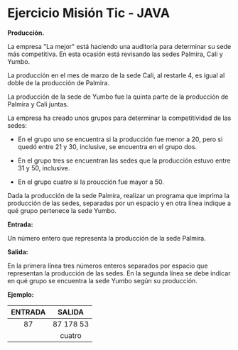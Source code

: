 # Ejercicio Misión Tic - JAVA

**Producción.**

La empresa "La mejor" está haciendo una auditoría para determinar su sede más competitiva. En esta ocasión está revisando las sedes Palmira, Cali y Yumbo.

La producción en el mes de marzo de la sede Cali, al restarle 4, es igual al doble de la producción de Palmira.

La producción de la sede de Yumbo fue la quinta parte de la producción de Palmira y Cali juntas.

La empresa ha creado unos grupos para determinar la competitividad de las sedes:

- En el grupo uno se encuentra si la producción fue menor a 20, pero si quedó entre 21 y 30, inclusive, se encuentra en el grupo dos.

- En el grupo tres se encuentran las sedes que la producción estuvo entre 31 y 50, inclusive.

- En el grupo cuatro si la proucción fue mayor a 50.

Dada la producción de la sede Palmira, realizar un programa que imprima la producción de las sedes, separadas por un espacio y en otra línea indique a qué 
grupo pertenece la sede Yumbo.

**Entrada:**

Un número entero que representa la producción de la sede Palmira.

**Salida:**

En la primera línea tres números enteros separados por espacio que representan la producción de las sedes. En la segunda línea se debe indicar en qué grupo se
encuentra la sede Yumbo según su producción.

**Ejemplo:**

| ENTRADA      | SALIDA |
|:---------:|:-----:|
| 87 | 87 178 53 |
|      |  cuatro  |
